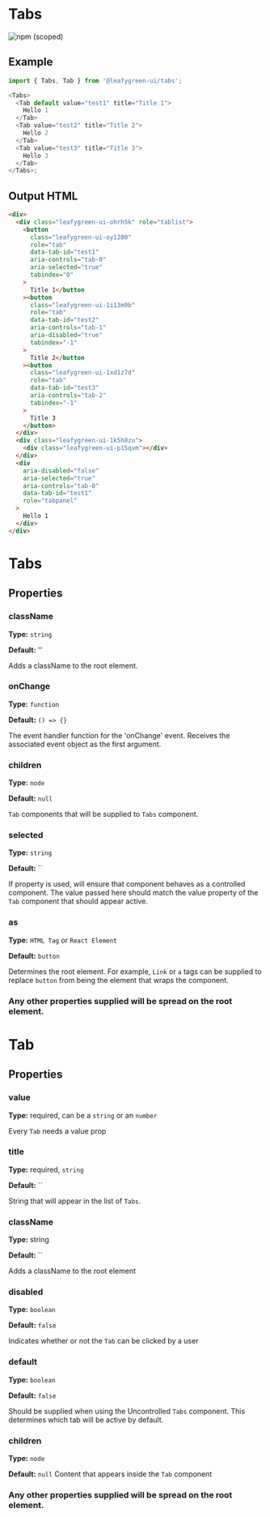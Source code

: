 # Tabs

![npm (scoped)](https://img.shields.io/npm/v/@leafygreen-ui/tabs.svg)

## Example

```js
import { Tabs, Tab } from '@leafygreen-ui/tabs';

<Tabs>
  <Tab default value="test1" title="Title 1">
    Hello 1
  </Tab>
  <Tab value="test2" title="Title 2">
    Hello 2
  </Tab>
  <Tab value="test3" title="Title 3">
    Hello 3
  </Tab>
</Tabs>;
```

## Output HTML

```html
<div>
  <div class="leafygreen-ui-ohrh5k" role="tablist">
    <button
      class="leafygreen-ui-oy1280"
      role="tab"
      data-tab-id="test1"
      aria-controls="tab-0"
      aria-selected="true"
      tabindex="0"
    >
      Title 1</button
    ><button
      class="leafygreen-ui-1i13m9b"
      role="tab"
      data-tab-id="test2"
      aria-controls="tab-1"
      aria-disabled="true"
      tabindex="-1"
    >
      Title 2</button
    ><button
      class="leafygreen-ui-1xd1z7d"
      role="tab"
      data-tab-id="test3"
      aria-controls="tab-2"
      tabindex="-1"
    >
      Title 3
    </button>
  </div>
  <div class="leafygreen-ui-1k5h8zu">
    <div class="leafygreen-ui-p15qvm"></div>
  </div>
  <div
    aria-disabled="false"
    aria-selected="true"
    aria-controls="tab-0"
    data-tab-id="test1"
    role="tabpanel"
  >
    Hello 1
  </div>
</div>
```

# Tabs

## Properties

### className

**Type:** `string`

**Default:** ''

Adds a className to the root element.

### onChange

**Type:** `function`

**Default:** `() => {}`

The event handler function for the 'onChange' event. Receives the associated event object as the first argument.

### children

**Type:** `node`

**Default:** `null`

`Tab` components that will be supplied to `Tabs` component.

### selected

**Type:** `string`

**Default:** ``

If property is used, will ensure that component behaves as a controlled component. The value passed here should match the value property of the `Tab` component that should appear active.

### as

**Type:** `HTML Tag` or `React Element`

**Default:** `button`

Determines the root element. For example, `Link` or `a` tags can be supplied to replace `button` from being the element that wraps the component.

### Any other properties supplied will be spread on the root element.

# Tab

## Properties

### value

**Type:** required, can be a `string` or an `number`

Every `Tab` needs a value prop

### title

**Type:** required, `string`

**Default:** ``

String that will appear in the list of `Tabs`.

### className

**Type:** string

**Default:** ``

Adds a className to the root element

### disabled

**Type:** `boolean`

**Default:** `false`

Indicates whether or not the `Tab` can be clicked by a user

### default

**Type:** `boolean`

**Default:** `false`

Should be supplied when using the Uncontrolled `Tabs` component. This determines which tab will be active by default.

### children

**Type:** `node`

**Default:** `null`
Content that appears inside the `Tab` component

### Any other properties supplied will be spread on the root element.
